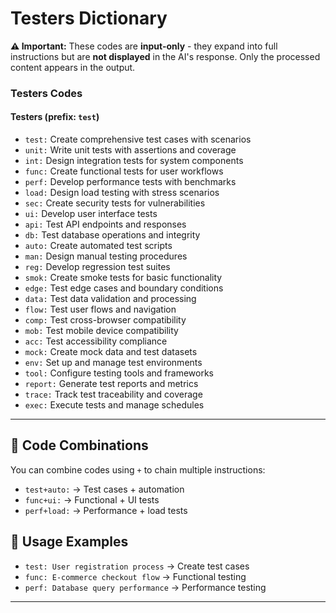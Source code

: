 # Testers Dictionary

**⚠️ Important:** These codes are **input-only** - they expand into full instructions but are **not displayed** in the AI's response. Only the processed content appears in the output.

### Testers Codes

#### Testers (prefix: `test`)

* `test:` Create comprehensive test cases with scenarios
* `unit:` Write unit tests with assertions and coverage
* `int:` Design integration tests for system components
* `func:` Create functional tests for user workflows
* `perf:` Develop performance tests with benchmarks
* `load:` Design load testing with stress scenarios
* `sec:` Create security tests for vulnerabilities
* `ui:` Develop user interface tests
* `api:` Test API endpoints and responses
* `db:` Test database operations and integrity
* `auto:` Create automated test scripts
* `man:` Design manual testing procedures
* `reg:` Develop regression test suites
* `smok:` Create smoke tests for basic functionality
* `edge:` Test edge cases and boundary conditions
* `data:` Test data validation and processing
* `flow:` Test user flows and navigation
* `comp:` Test cross-browser compatibility
* `mob:` Test mobile device compatibility
* `acc:` Test accessibility compliance
* `mock:` Create mock data and test datasets
* `env:` Set up and manage test environments
* `tool:` Configure testing tools and frameworks
* `report:` Generate test reports and metrics
* `trace:` Track test traceability and coverage
* `exec:` Execute tests and manage schedules

---

## 🔗 **Code Combinations**

You can combine codes using `+` to chain multiple instructions:

* `test+auto:` → Test cases + automation
* `func+ui:` → Functional + UI tests
* `perf+load:` → Performance + load tests

## 📝 **Usage Examples**

* `test: User registration process` → Create test cases
* `func: E-commerce checkout flow` → Functional testing
* `perf: Database query performance` → Performance testing

---
